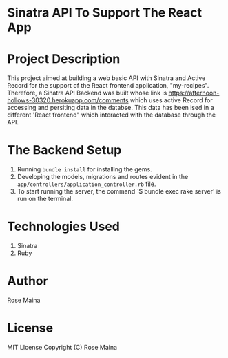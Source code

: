 # Sinatra API To Support The React App

# Project Description
  This project aimed at building a web basic API with Sinatra and Active Record for the support of the React frontend application, "my-recipes". Therefore, a Sinatra API Backend was built whose link is https://afternoon-hollows-30320.herokuapp.com/comments which uses active Record for accessing and persiting data in the databse. This data has been ised in a different 'React frontend" which interacted with the database through the API.

# The Backend Setup

1. Running `bundle install` for installing the gems.
2.  Developing the models, migrations and routes evident in the `app/controllers/application_controller.rb` file.
3. To start running the server, the command `$ bundle exec rake server' is run on the terminal. 

# Technologies Used
 1. Sinatra
 2. Ruby

# Author
  Rose Maina

# License
MIT LIcense Copyright (C) Rose Maina


